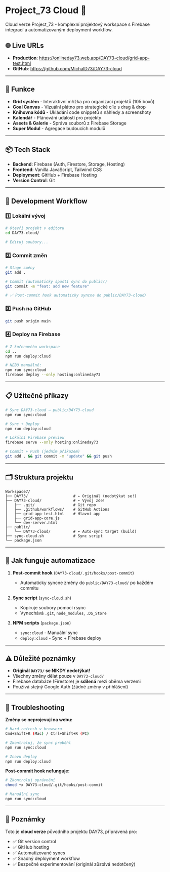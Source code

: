 # Project_73 Cloud 🚀

Cloud verze Project_73 - komplexní projektový workspace s Firebase integrací a automatizovaným deployment workflow.

## 🌐 Live URLs

- **Production**: https://onlineday73.web.app/DAY73-cloud/grid-app-test.html
- **GitHub**: https://github.com/MichalD73/DAY73-cloud

---

## 🚀 Funkce

- **Grid systém** - Interaktivní mřížka pro organizaci projektů (105 boxů)
- **Goal Canvas** - Vizuální plátno pro strategické cíle s drag & drop
- **Knihovna kódů** - Ukládání code snippetů s náhledy a screenshoty
- **Kalendář** - Plánování událostí pro projekty
- **Assets & Galerie** - Správa souborů z Firebase Storage
- **Super Modul** - Agregace budoucích modulů

---

## 📦 Tech Stack

- **Backend**: Firebase (Auth, Firestore, Storage, Hosting)
- **Frontend**: Vanilla JavaScript, Tailwind CSS
- **Deployment**: GitHub + Firebase Hosting
- **Version Control**: Git

---

## 🔧 Development Workflow

### 1️⃣ **Lokální vývoj**

```bash
# Otevři projekt v editoru
cd DAY73-cloud/

# Edituj soubory...
```

### 2️⃣ **Commit změn**

```bash
# Stage změny
git add .

# Commit (automaticky spustí sync do public/)
git commit -m "feat: add new feature"

# ✅ Post-commit hook automaticky syncne do public/DAY73-cloud/
```

### 3️⃣ **Push na GitHub**

```bash
git push origin main
```

### 4️⃣ **Deploy na Firebase**

```bash
# Z kořenového workspace
cd ..
npm run deploy:cloud

# NEBO manuálně:
npm run sync:cloud
firebase deploy --only hosting:onlineday73
```

---

## 📋 Užitečné příkazy

```bash
# Sync DAY73-cloud → public/DAY73-cloud
npm run sync:cloud

# Sync + Deploy
npm run deploy:cloud

# Lokální Firebase preview
firebase serve --only hosting:onlineday73

# Commit + Push (jedním příkazem)
git add . && git commit -m "update" && git push
```

---

## 🗂️ Struktura projektu

```
Workspace7/
├── DAY73/                    # ← Originál (nedotýkat se!)
├── DAY73-cloud/              # ← Vývoj zde!
│   ├── .git/                 # Git repo
│   ├── .github/workflows/    # GitHub Actions
│   ├── grid-app-test.html    # Hlavní app
│   ├── grid-app-core.js
│   └── dev-server.html
├── public/
│   └── DAY73-cloud/          # ← Auto-sync target (build)
├── sync-cloud.sh             # Sync script
└── package.json
```

---

## 🔄 Jak funguje automatizace

1. **Post-commit hook** (`DAY73-cloud/.git/hooks/post-commit`)
   - Automaticky syncne změny do `public/DAY73-cloud/` po každém commitu

2. **Sync script** (`sync-cloud.sh`)
   - Kopíruje soubory pomocí rsync
   - Vynechává `.git`, `node_modules`, `.DS_Store`

3. **NPM scripts** (`package.json`)
   - `sync:cloud` - Manuální sync
   - `deploy:cloud` - Sync + Firebase deploy

---

## ⚠️ Důležité poznámky

- **Originál `DAY73/` se NIKDY nedotýkat!**
- Všechny změny dělat pouze v `DAY73-cloud/`
- Firebase databáze (Firestore) je **sdílená** mezi oběma verzemi
- Používá stejný Google Auth (žádné změny v přihlášení)

---

## 🐛 Troubleshooting

**Změny se neprojevují na webu:**
```bash
# Hard refresh v browseru
Cmd+Shift+R (Mac) / Ctrl+Shift+R (PC)

# Zkontroluj, že sync proběhl
npm run sync:cloud

# Znovu deploy
npm run deploy:cloud
```

**Post-commit hook nefunguje:**
```bash
# Zkontroluj oprávnění
chmod +x DAY73-cloud/.git/hooks/post-commit

# Manuální sync
npm run sync:cloud
```

---

## 📝 Poznámky

Toto je **cloud verze** původního projektu DAY73, připravená pro:
- ✅ Git version control
- ✅ GitHub hosting
- ✅ Automatizované syncs
- ✅ Snadný deployment workflow
- ✅ Bezpečné experimentování (originál zůstává nedotčený)
